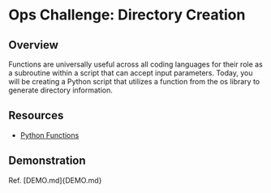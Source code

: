 # Ops Challenge: Directory Creation

## Overview

Functions are universally useful across all coding languages for their role as a subroutine within a script that can accept input parameters. Today, you will be creating a Python script that utilizes a function from the os library to generate directory information.

## Resources

- [Python Functions](https://www.w3schools.com/python/python_functions.asp)

## Demonstration

Ref. [DEMO.md]{DEMO.md}

